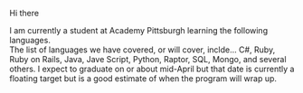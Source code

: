 Hi there

I am currently a student at Academy Pittsburgh learning the following languages.  
The list of languages we have covered, or will cover, inclde...
C#, Ruby, Ruby on Rails, Java, Jave Script, Python, Raptor, SQL, Mongo, and several others.
I expect to graduate on or about mid-April but that date is currently a floating target but is a good estimate of when the program will wrap up.

















